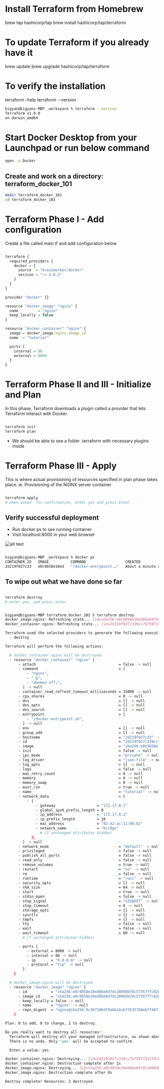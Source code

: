 # Install Terraform from Homebrew
brew tap hashicorp/tap
brew install hashicorp/tap/terraform

# To update Terraform if you already have it
brew update 
brew upgrade hashicorp/tap/terraform

# To verify the installation
terraform -help
terraform --version
```bash
bigyan@bigyans-MBP _workspace % terraform --version
Terraform v1.9.0
on darwin_amd64

```

# Start Docker Desktop from your Launchpad or run below command

```bash
open -a Docker

```
## Create and work on a directory: terraform_docker_101
```bash
mkdir terraform_docker_101
cd terraform_docker_101

```

# Terraform Phase I - Add configuration

Create a file called main.tf and add configuration below

```js

terraform {
  required_providers {
    docker = {
      source  = "kreuzwerker/docker"
      version = "~> 3.0.2"
    }
  }
}

provider "docker" {}

resource "docker_image" "nginx" {
  name         = "nginx"
  keep_locally = false
}

resource "docker_container" "nginx" {
  image = docker_image.nginx.image_id
  name  = "tutorial"

  ports {
    internal = 80
    external = 8000
  }
}


```
# Terraform Phase II and III  - Initialize and Plan

In this phase, Terraform downloads a plugin called a provider that lets Terraform interact with Docker.


```bash

terraform init
terraform plan

```
- We should be able to see a folder .terraform with necessary plugins inside

# Terraform Phase III - Apply

This is where actual provisioning of resources specified in plan phase takes place. ie. Provisioning of the NGINX server container 

```bash

terraform apply
# when asked  for confirmation, enter yes and press Enter

```

## Verify successful deployment
- Run docker ps to see running container
- Visit localhost:8000 in your web browser

![alt text](nginx_localhost.png)

```bash

bigyan@bigyans-MBP _workspace % docker ps
CONTAINER ID   IMAGE          COMMAND                  CREATED              STATUS              PORTS                  NAMES
2d219f027c33   e0c9858e10ed   "/docker-entrypoint.…"   About a minute ago   Up About a minute   0.0.0.0:8000->80/tcp   tutorial
```

## To wipe out what we have done so far
```bash

terraform destroy
# enter yes, and press enter
```

```bash

bigyan@bigyans-MBP terraform_docker_101 % terraform destroy
docker_image.nginx: Refreshing state... [id=sha256:e0c9858e10ed8be697dc2809db78c57357ffc82de88c69a3dee5d148354679efnginx]
docker_container.nginx: Refreshing state... [id=2d219f027c339cc7b75971552f41bd44bf89a525d8d5bb33a0941b6e8b6c1b9e]

Terraform used the selected providers to generate the following execution plan. Resource actions are indicated with the following symbols:
  - destroy

Terraform will perform the following actions:

  # docker_container.nginx will be destroyed
  - resource "docker_container" "nginx" {
      - attach                                      = false -> null
      - command                                     = [
          - "nginx",
          - "-g",
          - "daemon off;",
        ] -> null
      - container_read_refresh_timeout_milliseconds = 15000 -> null
      - cpu_shares                                  = 0 -> null
      - dns                                         = [] -> null
      - dns_opts                                    = [] -> null
      - dns_search                                  = [] -> null
      - entrypoint                                  = [
          - "/docker-entrypoint.sh",
        ] -> null
      - env                                         = [] -> null
      - group_add                                   = [] -> null
      - hostname                                    = "2d219f027c33" -> null
      - id                                          = "2d219f027c339cc7b75971552f41bd44bf89a525d8d5bb33a0941b6e8b6c1b9e" -> null
      - image                                       = "sha256:e0c9858e10ed8be697dc2809db78c57357ffc82de88c69a3dee5d148354679ef" -> null
      - init                                        = false -> null
      - ipc_mode                                    = "private" -> null
      - log_driver                                  = "json-file" -> null
      - log_opts                                    = {} -> null
      - logs                                        = false -> null
      - max_retry_count                             = 0 -> null
      - memory                                      = 0 -> null
      - memory_swap                                 = 0 -> null
      - must_run                                    = true -> null
      - name                                        = "tutorial" -> null
      - network_data                                = [
          - {
              - gateway                   = "172.17.0.1"
              - global_ipv6_prefix_length = 0
              - ip_address                = "172.17.0.2"
              - ip_prefix_length          = 16
              - mac_address               = "02:42:ac:11:00:02"
              - network_name              = "bridge"
                # (2 unchanged attributes hidden)
            },
        ] -> null
      - network_mode                                = "default" -> null
      - privileged                                  = false -> null
      - publish_all_ports                           = false -> null
      - read_only                                   = false -> null
      - remove_volumes                              = true -> null
      - restart                                     = "no" -> null
      - rm                                          = false -> null
      - runtime                                     = "runc" -> null
      - security_opts                               = [] -> null
      - shm_size                                    = 64 -> null
      - start                                       = true -> null
      - stdin_open                                  = false -> null
      - stop_signal                                 = "SIGQUIT" -> null
      - stop_timeout                                = 0 -> null
      - storage_opts                                = {} -> null
      - sysctls                                     = {} -> null
      - tmpfs                                       = {} -> null
      - tty                                         = false -> null
      - wait                                        = false -> null
      - wait_timeout                                = 60 -> null
        # (7 unchanged attributes hidden)

      - ports {
          - external = 8000 -> null
          - internal = 80 -> null
          - ip       = "0.0.0.0" -> null
          - protocol = "tcp" -> null
        }
    }

  # docker_image.nginx will be destroyed
  - resource "docker_image" "nginx" {
      - id           = "sha256:e0c9858e10ed8be697dc2809db78c57357ffc82de88c69a3dee5d148354679efnginx" -> null
      - image_id     = "sha256:e0c9858e10ed8be697dc2809db78c57357ffc82de88c69a3dee5d148354679ef" -> null
      - keep_locally = false -> null
      - name         = "nginx" -> null
      - repo_digest  = "nginx@sha256:9c367186df9a6b18c6735357b8eb7f407347e84aea09beb184961cb83543d46e" -> null
    }

Plan: 0 to add, 0 to change, 2 to destroy.

Do you really want to destroy all resources?
  Terraform will destroy all your managed infrastructure, as shown above.
  There is no undo. Only 'yes' will be accepted to confirm.

  Enter a value: yes

docker_container.nginx: Destroying... [id=2d219f027c339cc7b75971552f41bd44bf89a525d8d5bb33a0941b6e8b6c1b9e]
docker_container.nginx: Destruction complete after 1s
docker_image.nginx: Destroying... [id=sha256:e0c9858e10ed8be697dc2809db78c57357ffc82de88c69a3dee5d148354679efnginx]
docker_image.nginx: Destruction complete after 0s

Destroy complete! Resources: 2 destroyed.

```